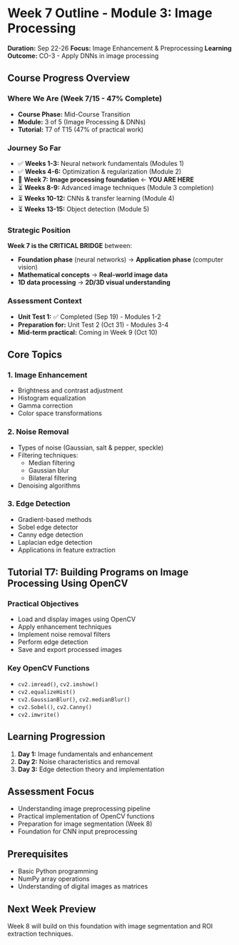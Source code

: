 # Week 7 Outline - Module 3: Image Processing

**Duration:** Sep 22-26
**Focus:** Image Enhancement & Preprocessing
**Learning Outcome:** CO-3 - Apply DNNs in image processing

## Course Progress Overview

### Where We Are (Week 7/15 - 47% Complete)
- **Course Phase:** Mid-Course Transition
- **Module:** 3 of 5 (Image Processing & DNNs)
- **Tutorial:** T7 of T15 (47% of practical work)

### Journey So Far
- ✅ **Weeks 1-3:** Neural network fundamentals (Modules 1)
- ✅ **Weeks 4-6:** Optimization & regularization (Module 2)
- 🎯 **Week 7:** **Image processing foundation** ← **YOU ARE HERE**
- ⏳ **Weeks 8-9:** Advanced image techniques (Module 3 completion)
- ⏳ **Weeks 10-12:** CNNs & transfer learning (Module 4)
- ⏳ **Weeks 13-15:** Object detection (Module 5)

### Strategic Position
**Week 7 is the CRITICAL BRIDGE** between:
- **Foundation phase** (neural networks) → **Application phase** (computer vision)
- **Mathematical concepts** → **Real-world image data**
- **1D data processing** → **2D/3D visual understanding**

### Assessment Context
- **Unit Test 1:** ✅ Completed (Sep 19) - Modules 1-2
- **Preparation for:** Unit Test 2 (Oct 31) - Modules 3-4
- **Mid-term practical:** Coming in Week 9 (Oct 10)

## Core Topics

### 1. Image Enhancement
- Brightness and contrast adjustment
- Histogram equalization
- Gamma correction
- Color space transformations

### 2. Noise Removal
- Types of noise (Gaussian, salt & pepper, speckle)
- Filtering techniques:
  - Median filtering
  - Gaussian blur
  - Bilateral filtering
- Denoising algorithms

### 3. Edge Detection
- Gradient-based methods
- Sobel edge detector
- Canny edge detection
- Laplacian edge detection
- Applications in feature extraction

## Tutorial T7: Building Programs on Image Processing Using OpenCV

### Practical Objectives
- Load and display images using OpenCV
- Apply enhancement techniques
- Implement noise removal filters
- Perform edge detection
- Save and export processed images

### Key OpenCV Functions
- `cv2.imread()`, `cv2.imshow()`
- `cv2.equalizeHist()`
- `cv2.GaussianBlur()`, `cv2.medianBlur()`
- `cv2.Sobel()`, `cv2.Canny()`
- `cv2.imwrite()`

## Learning Progression
1. **Day 1:** Image fundamentals and enhancement
2. **Day 2:** Noise characteristics and removal
3. **Day 3:** Edge detection theory and implementation

## Assessment Focus
- Understanding image preprocessing pipeline
- Practical implementation of OpenCV functions
- Preparation for image segmentation (Week 8)
- Foundation for CNN input preprocessing

## Prerequisites
- Basic Python programming
- NumPy array operations
- Understanding of digital images as matrices

## Next Week Preview
Week 8 will build on this foundation with image segmentation and ROI extraction techniques.
